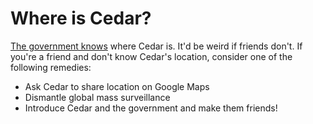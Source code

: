 # Where is Cedar?

[The government knows](https://www.youtube.com/watch?v=4zH9Zca1vRM) where Cedar is. It'd be weird if friends don't. If you're a friend and don't know Cedar's location, consider one of the following remedies:
- Ask Cedar to share location on Google Maps
- Dismantle global mass surveillance
- Introduce Cedar and the government and make them friends!
 
